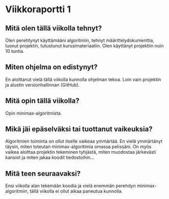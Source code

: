 # Viikkoraportti 1

## Mitä olen tällä viikolla tehnyt?

Olen perehtynyt käyttämääni algoritmiin, tehnyt määrittelydokumenttia, luonut projektin, tutustunut kurssimateriaaliin. Olen käyttänyt projektiin noin 10 tuntia.

## Miten ohjelma on edistynyt?

En aloittanut vielä tällä viikolla kunnolla ohjelman tekoa. Loin vain projektin ja alustin versionhallinnan (GitHub). 

## Mitä opin tällä viikolla?

Opin minimax-algoritmista.

## Mikä jäi epäselväksi tai tuottanut vaikeuksia?

Algoritmien toiminta on ollut itselle vaikeaa ymmärtää. En vielä ymmärtänyt täysin, miten toteutan minimax-algoritimia omassa pelissäni. On myös vaikea aloittaa projektin tekeminen tyhjästä, miten muodostaa järkevästi kansiot ja miten jakaa koodit tiedostoihin...

## Mitä teen seuraavaksi?

Ensi viikolla alan tekemään koodia ja vielä enemmän perehdyn minimax-algoritmiin, tällä viikolla ei ollut aikaa paneutua kunnolla.
